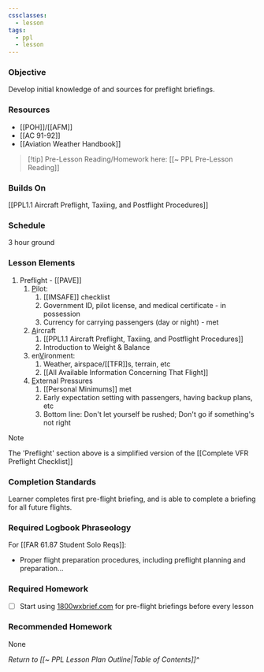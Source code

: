 ```yaml
---
cssclasses:
  - lesson
tags:
  - ppl
  - lesson
---
```


### Objective
Develop initial knowledge of and sources for preflight briefings.

### Resources
- [[POH]]/[[AFM]]
- [[AC 91-92]]
- [[Aviation Weather Handbook]]

> [!tip] Pre-Lesson Reading/Homework here: [[~ PPL Pre-Lesson Reading]]

### Builds On
[[PPL1.1 Aircraft Preflight, Taxiing, and Postflight Procedures]]

### Schedule
3 hour ground

### Lesson Elements
1. Preflight - [[PAVE]]
	1. <u>P</u>ilot:
		1. [[IMSAFE]] checklist
		2. Government ID, pilot license, and medical certificate - in possession
		4. Currency for carrying passengers (day or night) - met
	2. <u>A</u>ircraft
		1. [[PPL1.1 Aircraft Preflight, Taxiing, and Postflight Procedures]]
		2.  Introduction to Weight & Balance
	3. en<u>V</u>ironment:
		1. Weather, airspace/[[TFR]]s, terrain, etc
		2. [[All Available Information Concerning That Flight]]
	4. <u>E</u>xternal Pressures
		1. [[Personal Minimums]] met
		2. Early expectation setting with passengers, having backup plans, etc
		3. Bottom line: Don't let yourself be rushed; Don't go if something's not right

> [!note]
> The 'Preflight' section above is a simplified version of the [[Complete VFR Preflight Checklist]]


### Completion Standards
Learner completes first pre-flight briefing, and is able to complete a briefing for all future flights.

### Required Logbook Phraseology
For [[FAR 61.87 Student Solo Reqs]]: 
- Proper flight preparation procedures, including preflight planning and preparation...

### Required Homework
- [ ] Start using [1800wxbrief.com](https://www.1800wxbrief.com) for pre-flight briefings before every lesson

### Recommended Homework
None

*Return to [[~ PPL Lesson Plan Outline|Table of Contents]]^*